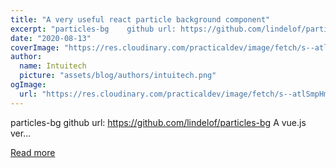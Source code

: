 ```yaml
---
title: "A very useful react particle background component"
excerpt: "particles-bg    github url: https://github.com/lindelof/particles-bg            A vue.js ver..."
date: "2020-08-13"
coverImage: "https://res.cloudinary.com/practicaldev/image/fetch/s--atlSmpHm--/c_imagga_scale,f_auto,fl_progressive,h_420,q_auto,w_1000/https://dev-to-uploads.s3.amazonaws.com/i/hfv7p72yjjyzua2s7fxi.jpg"
author:
  name: Intuitech
  picture: "assets/blog/authors/intuitech.png"
ogImage:
  url: "https://res.cloudinary.com/practicaldev/image/fetch/s--atlSmpHm--/c_imagga_scale,f_auto,fl_progressive,h_420,q_auto,w_1000/https://dev-to-uploads.s3.amazonaws.com/i/hfv7p72yjjyzua2s7fxi.jpg"
---
```


particles-bg    github url: https://github.com/lindelof/particles-bg            A vue.js ver...

[Read more](https://dev.to/lindelof/a-very-useful-react-particle-background-component-5gc9)
